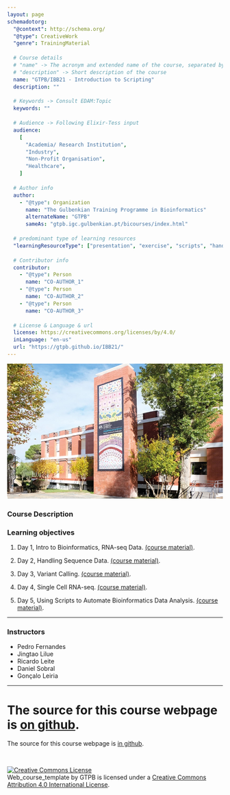 ```yaml
---
layout: page
schemadotorg:
  "@context": http://schema.org/
  "@type": CreativeWork
  "genre": TrainingMaterial

  # Course details
  # "name" -> The acronym and extended name of the course, separated by " - "
  # "description" -> Short description of the course
  name: "GTPB/IBB21 - Introduction to Scripting"
  description: ""

  # Keywords -> Consult EDAM:Topic
  keywords: ""

  # Audience -> Following Elixir-Tess input
  audience:
    [
      "Academia/ Research Institution",
      "Industry",
      "Non-Profit Organisation",
      "Healthcare",
    ]

  # Author info
  author:
    - "@type": Organization
      name: "The Gulbenkian Training Programme in Bioinformatics"
      alternateName: "GTPB"
      sameAs: "gtpb.igc.gulbenkian.pt/bicourses/index.html"

  # predominant type of learning resources
  "learningResourceType": ["presentation", "exercise", "scripts", "handout"]

  # Contributor info
  contributor:
    - "@type": Person
      name: "CO-AUTHOR_1"
    - "@type": Person
      name: "CO-AUTHOR_2"
    - "@type": Person
      name: "CO-AUTHOR_3"

  # License & Language & url
  license: https://creativecommons.org/licenses/by/4.0/
  inLanguage: "en-us"
  url: "https://gtpb.github.io/IBB21/"
---
```


![](assets/readme_img/IGC_Tower_DSCF7958_ed.webp)

### Course Description

### Learning objectives

1.  <p>Day 1, Intro to Bioinformatics, RNA-seq Data. <a href="assets/IBB2022_tao.pdf">(course material)</a>.</p>
2.  <p>Day 2, Handling Sequence Data. <a href="IBB2022v2.pdf">(course material)</a>.</p>
3.  <p>Day 3, Variant Calling. <a href="Variant_Calling_04_05_2022.pdf">(course material)</a>.</p>
4.  <p>Day 4, Single Cell RNA-seq. <a href="Single_Cell_05_05_2022.pdf">(course material)</a>.</p>
5.  <p>Day 5, Using Scripts to Automate Bioinformatics Data Analysis. <a href="pages/Introduction.md">(course material)</a>.</p>

---

### Instructors

- Pedro Fernandes
- Jingtao Lilue
- Ricardo Leite
- Daniel Sobral
- Gonçalo Leiria

---

# The source for this course webpage is [on github](https://github.com/GTPB/Web_course_template).

The source for this course webpage is [in github](https://github.com/GTPB/Web_course_template).

<br/>

<a rel="license" href="http://creativecommons.org/licenses/by/4.0/"><img alt="Creative Commons License" style="border-width:0" src="https://i.creativecommons.org/l/by/4.0/88x31.png" /></a><br /><span xmlns:dct="http://purl.org/dc/terms/" property="dct:title">Web_course_template</span> by <span xmlns:cc="http://creativecommons.org/ns#" property="cc:attributionName">GTPB</span> is licensed under a <a rel="license" href="http://creativecommons.org/licenses/by/4.0/">Creative Commons Attribution 4.0 International License</a>.
